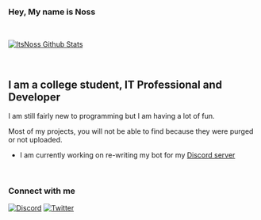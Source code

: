 ### Hey, My name is Noss

<br />

[![ItsNoss Github Stats](https://github-readme-stats.vercel.app/api?username=ItsNoss&show_icons=true&theme=algolia)](https://github.com/itsnoss)

<br />

## I am a college student, IT Professional and Developer
I am still fairly new to programming but I am having a lot of fun.

Most of my projects, you will not be able to find because they were purged or not uploaded.

- I am currently working on re-writing my bot for my [Discord server](http://discord.itsnoss.tech)

<br />

### Connect with me
[![Discord](https://img.shields.io/discord/808598513646174228?color=%234518f5&label=Discord&logo=discord&logoColor=%23403d3d&style=flat-square)](http://discord.itsnoss.tech)
[![Twitter](https://img.shields.io/twitter/follow/user:realnoss?color=%234518f5&label=Discord&logo=discord&logoColor=%23403d3d&style=flat-square)](https://twitter.com/realnoss)

<br />
<!--
**ItsNoss/ItsNoss** is a ✨ _special_ ✨ repository because its `README.md` (this file) appears on your GitHub profile.

Here are some ideas to get you started:

- 🔭 I’m currently working on ...
- 🌱 I’m currently learning ...
- 👯 I’m looking to collaborate on ...
- 🤔 I’m looking for help with ...
- 💬 Ask me about ...
- 📫 How to reach me: ...
- 😄 Pronouns: ...
- ⚡ Fun fact: ...
-->
